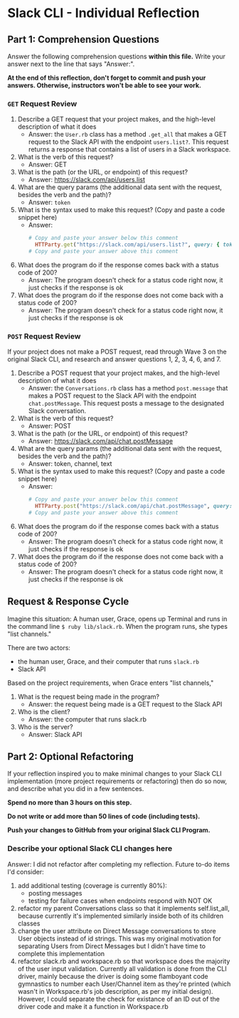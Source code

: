 # Slack CLI - Individual Reflection

## Part 1: Comprehension Questions

Answer the following comprehension questions **within this file.** Write your answer next to the line that says "Answer:".

**At the end of this reflection, don't forget to commit and push your answers. Otherwise, instructors won't be able to see your work.**

### `GET` Request Review

1. Describe a GET request that your project makes, and the high-level description of what it does
    - Answer: the `User.rb` class has a method `.get_all` that makes a GET request to the Slack API with the endpoint `users.list?`. This request returns a response that contains a list of users in a Slack workspace.
1. What is the verb of this request?
    - Answer: GET
1. What is the path (or the URL, or endpoint) of this request?
    - Answer: https://slack.com/api/users.list
1. What are the query params (the additional data sent with the request, besides the verb and the path)?
    - Answer: `token`
1. What is the syntax used to make this request? (Copy and paste a code snippet here)
    - Answer:
      ```ruby
      # Copy and paste your answer below this comment
        HTTParty.get("https://slack.com/api/users.list?", query: { token: SLACK_TOKEN, })
      # Copy and paste your answer above this comment
      ```
1. What does the program do if the response comes back with a status code of 200?
    - Answer: The program doesn't check for a status code right now, it just checks if the response is ok
1. What does the program do if the response does not come back with a status code of 200?
    - Answer: The program doesn't check for a status code right now, it just checks if the response is ok

### `POST` Request Review

If your project does not make a POST request, read through Wave 3 on the original Slack CLI, and research and answer questions 1, 2, 3, 4, 6, and 7.

1. Describe a POST request that your project makes, and the high-level description of what it does
    - Answer: the `Conversations.rb` class has a method `post.message` that makes a POST request to the Slack API with the endpoint `chat.postMessage`. This request posts a message to the designated Slack conversation.
1. What is the verb of this request?
    - Answer: POST
1. What is the path (or the URL, or endpoint) of this request?
    - Answer: https://slack.com/api/chat.postMessage
1. What are the query params (the additional data sent with the request, besides the verb and the path)?
    - Answer: token, channel, text
1. What is the syntax used to make this request? (Copy and paste a code snippet here)
    - Answer:
      ```ruby
      # Copy and paste your answer below this comment
        HTTParty.post("https://slack.com/api/chat.postMessage", query: { token: SLACK_TOKEN, channel: id, text: message})
      # Copy and paste your answer above this comment
      ```
1. What does the program do if the response comes back with a status code of 200?
    - Answer: The program doesn't check for a status code right now, it just checks if the response is ok
1. What does the program do if the response does not come back with a status code of 200?
    - Answer: The program doesn't check for a status code right now, it just checks if the response is ok

## Request & Response Cycle

Imagine this situation: A human user, Grace, opens up Terminal and runs in the command line `$ ruby lib/slack.rb`. When the program runs, she types "list channels."

There are two actors:
  - the human user, Grace, and their computer that runs `slack.rb`
  - Slack API

Based on the project requirements, when Grace enters "list channels,"
1. What is the request being made in the program?
    - Answer: the request being made is a GET request to the Slack API
1. Who is the client?
    - Answer: the computer that runs slack.rb
1. Who is the server?
    - Answer: Slack API

## Part 2: Optional Refactoring

If your reflection inspired you to make minimal changes to your Slack CLI implementation (more project requirements or refactoring) then do so now, and describe what you did in a few sentences.

**Spend no more than 3 hours on this step.**

**Do not write or add more than 50 lines of code (including tests).**

**Push your changes to GitHub from your original Slack CLI Program.**

### Describe your optional Slack CLI changes here

Answer: I did not refactor after completing my reflection. Future to-do items I'd consider: 
1. add additional testing (coverage is currently 80%):
    * posting messages 
    * testing for failure cases when endpoints respond with NOT OK 
2. refactor my parent Conversations class so that it implements self.list_all, because currently it's implemented similarly inside both of its children classes
3. change the user attribute on Direct Message conversations to store User objects instead of id strings. This was my original motivation for separating Users from Direct Messages but I didn't have time to complete this implementation
4. refactor slack.rb and workspace.rb so that workspace does the majority of the user input validation. Currently all validation is done from the CLI driver, mainly because the driver is doing some flamboyant code gymnastics to number each User/Channel item as they're printed (which wasn't in Workspace.rb's job description, as per my initial design). However, I could separate the check for existance of an ID out of the driver code and make it a function in Workspace.rb
